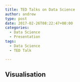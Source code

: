 ```yaml
---
title: TED Talks on Data Science
author: andrew
type: post
date: 2017-02-26T08:22:47+00:00
categories:
  - Data Science
  - Presentation
tags:
  - Data Science
  - TED Talk

---
```

## Visualisation
